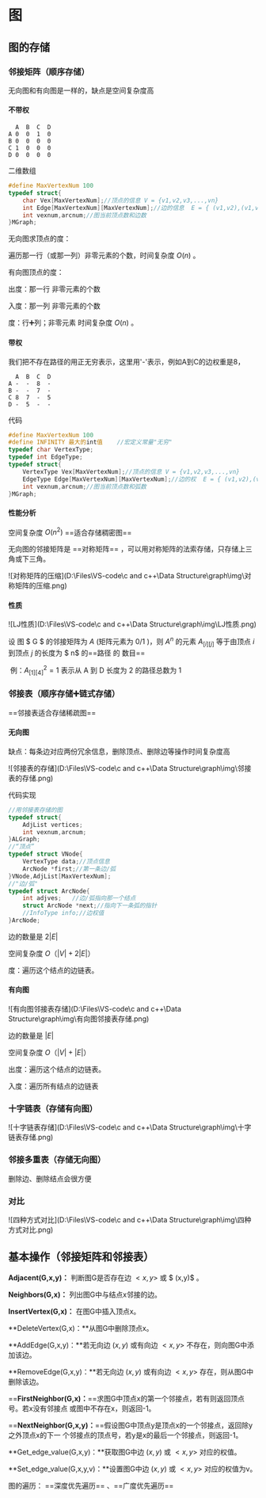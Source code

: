 # 图

## 图的存储

### 邻接矩阵（顺序存储）

无向图和有向图是一样的，缺点是空间复杂度高

#### 不带权

```
  A  B  C  D
A 0  0  1  0
B 0  0  0  0
C 1  0  0  0
D 0  0  0  0
```

二维数组

```c++
#define MaxVertexNum 100
typedef struct{
    char Vex[MaxVertexNum];//顶点的信息 V = {v1,v2,v3,...,vn}
    int Edge[MaxVertexNum][MaxVertexNum];//边的信息  E = { (v1,v2),(v1,v3),...}
    int vexnum,arcnum;//图当前顶点数和边数
}MGraph;
```

无向图求顶点的度：

遍历那一行（或那一列）非零元素的个数，时间复杂度 $O(n)$ 。

有向图顶点的度：

出度：那一行 非零元素的个数

入度：那一列 非零元素的个数

度：行➕列；非零元素    时间复杂度 $O(n)$ 。

#### 带权

我们把不存在路径的用正无穷表示，这里用'-'表示，例如A到C的边权重是8，

```
  A  B  C  D
A -  -  8  -
B -  -  7  -
C 8  7  -  5
D -  5  -  -
```

代码

```c++
#define MaxVertexNum 100
#define INFINITY 最大的int值    //宏定义常量"无穷"
typedef char VertexType;
typedef int EdgeType;
typedef struct{
    VertexType Vex[MaxVertexNum];//顶点的信息 V = {v1,v2,v3,...,vn}
    EdgeType Edge[MaxVertexNum][MaxVertexNum];//边的权  E = { (v1,v2),(v1,v3),...}
    int vexnum,arcnum;//图当前顶点数和弧数
}MGraph;
```

#### 性能分析

空间复杂度 $O(n^2)$  ==适合存储稠密图== 

无向图的邻接矩阵是 ==对称矩阵== ，可以用对称矩阵的法索存储，只存储上三角或下三角。

![对称矩阵的压缩](D:\Files\VS-code\c and c++\Data Structure\graph\img\对称矩阵的压缩.png)

#### 性质

![LJ性质](D:\Files\VS-code\c and c++\Data Structure\graph\img\LJ性质.png)

设 图 $ G $ 的邻接矩阵为 $A$  (矩阵元素为 $0/1$ )，则 $A^n$ 的元素 $A_{[i][j]}$ 等于由顶点 $i$ 到顶点 $j$ 的长度为 $ n$ 的==路径 的 数目== 

​		例：$A^2_{[1][4]}= 1$ 表示从 A 到 D 长度为 2 的路径总数为 1

### 邻接表（顺序存储➕链式存储）

  ==邻接表适合存储稀疏图== 

#### 无向图

缺点：每条边对应两份冗余信息，删除顶点、删除边等操作时间复杂度高

![邻接表的存储](D:\Files\VS-code\c and c++\Data Structure\graph\img\邻接表的存储.png)

代码实现

```c++
//用邻接表存储的图
typedef struct{
	AdjList vertices;
    int vexnum,arcnum;
}ALGraph;
//“顶点”
typedef struct VNode{
	VertexType data;//顶点信息
    ArcNode *first;//第一条边/弧
}VNode,AdjList[MaxVertexNum];
//"边/弧"
typedef struct ArcNode{
    int adjves;   //边/弧指向那一个结点
    struct ArcNode *next;//指向下一条弧的指针
    //InfoType info;//边权值
}ArcNode;
```

边的数量是 $2|E|$ 

空间复杂度 $O（|V|+2|E|）$  

度：遍历这个结点的边链表。

#### 有向图

![有向图邻接表存储](D:\Files\VS-code\c and c++\Data Structure\graph\img\有向图邻接表存储.png)

边的数量是 $|E|$ 

空间复杂度 $O（|V|+|E|）$  

出度：遍历这个结点的边链表。

入度：遍历所有结点的边链表

### 十字链表（存储有向图）

![十字链表存储](D:\Files\VS-code\c and c++\Data Structure\graph\img\十字链表存储.png)



### 邻接多重表（存储无向图）

删除边、删除结点会很方便

### 对比

![四种方式对比](D:\Files\VS-code\c and c++\Data Structure\graph\img\四种方式对比.png)

## 基本操作（邻接矩阵和邻接表）

**Adjacent(G,x,y)：** 判断图G是否存在边 $<x,y>$ 或 $ (x,y)$ 。

**Neighbors(G,x)：** 列出图G中与结点x邻接的边。

**InsertVertex(G,x)：** 在图G中插入顶点x。

**DeleteVertex(G,x)：**从图G中删除顶点x。

**AddEdge(G,x,y)：**若无向边 $(x, y)$ 或有向边 $<x,y>$ 不存在，则向图G中添加该边。

**RemoveEdge(G,x,y)：**若无向边 $(x, y)$ 或有向边 $<x,y>$ 存在，则从图G中删除该边。

 ==**FirstNeighbor(G,x)：**==求图G中顶点x的第一个邻接点，若有则返回顶点号。若x没有邻接点 或图中不存在x，则返回-1。

 ==**NextNeighbor(G,x,y)：**==假设图G中顶点y是顶点x的一个邻接点，返回除y之外顶点x的下一 个邻接点的顶点号，若y是x的最后一个邻接点，则返回-1。

**Get_edge_value(G,x,y)：**获取图G中边 $(x, y)$ 或 $<x,y>$ 对应的权值。

**Set_edge_value(G,x,y,v)：**设置图G中边 $(x, y)$ 或 $<x,y>$ 对应的权值为v。

图的遍历： ==深度优先遍历== 、==广度优先遍历== 

